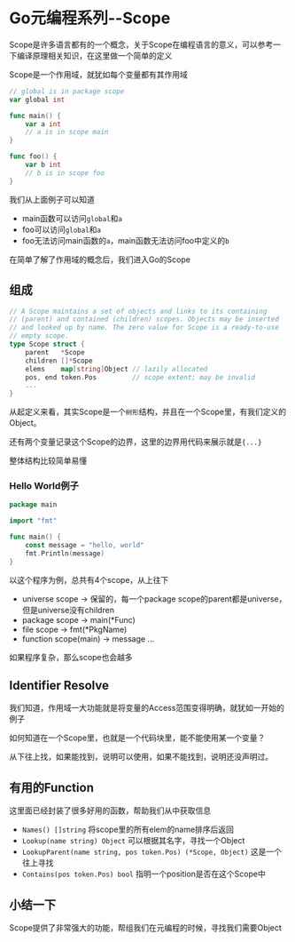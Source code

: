 # Go元编程系列--Scope

Scope是许多语言都有的一个概念，关于Scope在编程语言的意义，可以参考一下编译原理相关知识，在这里做一个简单的定义

Scope是一个作用域，就犹如每个变量都有其作用域

```go
// global is in package scope
var global int

func main() {
    var a int
    // a is in scope main
}

func foo() {
    var b int
    // b is in scope foo
}
```

我们从上面例子可以知道

- main函数可以访问`global`和`a`
- foo可以访问`global`和`a`
- foo无法访问main函数的`a`，main函数无法访问foo中定义的`b`

在简单了解了作用域的概念后，我们进入Go的Scope

## 组成

```go
// A Scope maintains a set of objects and links to its containing
// (parent) and contained (children) scopes. Objects may be inserted
// and looked up by name. The zero value for Scope is a ready-to-use
// empty scope.
type Scope struct {
	parent   *Scope
	children []*Scope
	elems    map[string]Object // lazily allocated
	pos, end token.Pos         // scope extent; may be invalid
	...
}
```

从起定义来看，其实Scope是一个`树形`结构，并且在一个Scope里，有我们定义的Object。

还有两个变量记录这个Scope的边界，这里的边界用代码来展示就是`{...}`

整体结构比较简单易懂

### Hello World例子

```go
package main

import "fmt"

func main() {
	const message = "hello, world"
	fmt.Println(message)
}
```

以这个程序为例，总共有4个scope，从上往下

- universe scope -> 保留的，每一个package scope的parent都是universe，但是universe没有children
- package scope -> main(*Func)
- file scope -> fmt(*PkgName)
- function scope(main) -> message ...


如果程序复杂，那么scope也会越多

## Identifier Resolve

我们知道，作用域一大功能就是将变量的Access范围变得明确，就犹如一开始的例子

如何知道在一个Scope里，也就是一个代码块里，能不能使用某一个变量？

从下往上找，如果能找到，说明可以使用，如果不能找到，说明还没声明过。

## 有用的Function

这里面已经封装了很多好用的函数，帮助我们从中获取信息

- `Names() []string` 将scope里的所有elem的name排序后返回
- `Lookup(name string) Object` 可以根据其名字，寻找一个Object
- `LookupParent(name string, pos token.Pos) (*Scope, Object)` 这是一个往上寻找
- `Contains(pos token.Pos) bool` 指明一个position是否在这个Scope中


## 小结一下

Scope提供了非常强大的功能，帮组我们在元编程的时候，寻找我们需要Object

